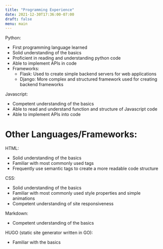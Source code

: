 ```yaml
---
title: "Programming Experience"
date: 2021-12-30T17:36:00-07:00
draft: false
menu: main
---
```

Python:  
- First programming language learned 
- Solid understanding of the basics  
- Proficient in reading and understanding python code 
- Able to implement APIs in code 
- Frameworks:
    - Flask: Used to create simple backend servers for web applications
    - Django: More complex and structured framework used for creating backend frameworks  

Javascript:  
- Competent understanding of the basics
- Able to read and understand function and structure of Javascript code
- Able to implement APIs into code  

# Other Languages/Frameworks:
HTML:  
- Solid understanding of the basics
- Familiar with most commonly used tags  
- Frequently use semantic tags to create a more readable code structure    

CSS:  
- Solid understanding of the basics
- Familiar with most commonly used style properties and simple animations
- Competent understanding of site responsiveness  

Markdown:  
- Competent understanding of the basics  

HUGO (static site generator written in GO):  
- Familiar with the basics